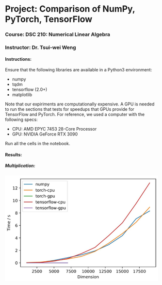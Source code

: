 # Project: Comparison of NumPy, PyTorch, TensorFlow
### Course: DSC 210: Numerical Linear Algebra
### Instructor: Dr. Tsui-wei Weng

#### Instructions:
Ensure that the following libraries are available in a Python3 environment:
- numpy
- tqdm
- tensorflow (2.0+)
- matplotlib

Note that our expiriments are computationally expensive. A GPU is needed to run the sections that tests for speedups that GPUs provide for TensorFlow and PyTorch. For reference, we used a computer with the following specs:
- CPU: AMD EPYC 7453 28-Core Processor
- GPU: NVIDIA GeForce RTX 3090

Run all the cells in the notebook.


#### Results:

##### Multiplication:
![Alt text](matmul_all.png) 
